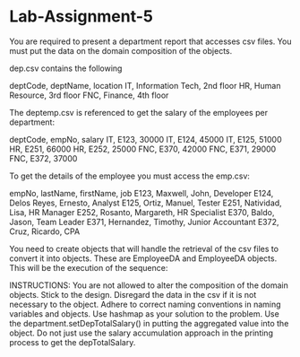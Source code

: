 # Lab-Assignment-5
You are required to present a department report that accesses csv files. You must put the data on the domain composition of the objects.

dep.csv contains the following

deptCode, deptName, location IT, Information Tech, 2nd floor HR, Human Resource, 3rd floor FNC, Finance, 4th floor

The deptemp.csv is referenced to get the salary of the employees per department:

deptCode, empNo, salary IT, E123, 30000 IT, E124, 45000 IT, E125, 51000 HR, E251, 66000 HR, E252, 25000 FNC, E370, 42000 FNC, E371, 29000 FNC, E372, 37000

To get the details of the employee you must access the emp.csv:

empNo, lastName, firstName, job E123, Maxwell, John, Developer E124, Delos Reyes, Ernesto, Analyst E125, Ortiz, Manuel, Tester E251, Natividad, Lisa, HR Manager E252, Rosanto, Margareth, HR Specialist E370, Baldo, Jason, Team Leader E371, Hernandez, Timothy, Junior Accountant E372, Cruz, Ricardo, CPA

You need to create objects that will handle the retrieval of the csv files to convert it into objects. These are EmployeeDA and EmployeeDA objects. This will be the execution of the sequence:

INSTRUCTIONS: You are not allowed to alter the composition of the domain objects. Stick to the design. Disregard the data in the csv if it is not necessary to the object. Adhere to correct naming conventions in naming variables and objects. Use hashmap as your solution to the problem. Use the department.setDepTotalSalary() in putting the aggregated value into the object. Do not just use the salary accumulation approach in the printing process to get the depTotalSalary.
